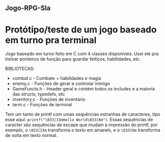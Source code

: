 ## Jogo-RPG-Sla
# Protótipo/teste de um jogo baseado em turno pra terminal

Jogo baseado em turno feito em C com 4 classes disponíveis. Usei ele pra treinar ponteiros de função para guardar feitiços, habilidades, etc.

BIBLIOTECAS:
  - combat.c - Combate + habilidades e magia
  - enemy.c - Funções de gerar e controlar inimigo
  - GameFuncts.h - Header geral e contém todos os includes e a maioria das structs, typedefs, etc
  - inventory.c - Funções de inventário
  - term.c - Funções de terminal

Tem um tanto de printf com umas sequências estranhas de caracteres, tipo esse aqui: `printf("\033[33mHello World\033[0m")`. Essas sequências de caracter são sequências de escape que mudam a impressão do printf, por exemplo, o `\033[33m` transforma o texto em amarelo, e o `\033[0m` transforma de volta em texto normal.
